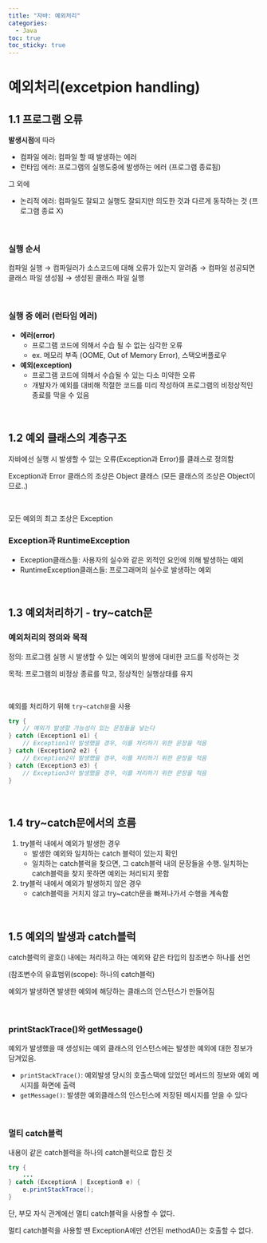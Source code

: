 ```yaml
---
title: "자바: 예외처리"
categories:
  - Java
toc: true
toc_sticky: true
---
```


# 예외처리(excetpion handling)

## 1.1 프로그램 오류

**발생시점**에 따라

- 컴파일 에러: 컴파일 할 때 발생하는 에러
- 런타임 에러: 프로그램의 실행도중에 발생하는 에러 (프로그램 종료됨)

그 외에

- 논리적 에러: 컴파일도 잘되고 실행도 잘되지만 의도한 것과 다르게 동작하는 것 (프로그램 종료 X)

<br>

### 실행 순서

컴파일 실행 → 컴파일러가 소스코드에 대해 오류가 있는지 알려줌 → 컴파일 성공되면 클래스 파일 생성됨 → 생성된 클래스 파일 실행

<br>

### 실행 중 에러 (런타임 에러)

- **에러(error)**
    - 프로그램 코드에 의해서 수습 될 수 없는 심각한 오류
    - ex. 메모리 부족 (OOME, Out of Memory Error), 스택오버플로우
- **예외(exception)**
    - 프로그램 코드에 의해서 수습될 수 있는 다소 미약한 오류
    - 개발자가 예외를 대비해 적절한 코드를 미리 작성하여 프로그램의 비정상적인 종료를 막을 수 있음

<br>

## 1.2 예외 클래스의 계층구조

자바에선 실행 시 발생할 수 있는 오류(Exception과 Error)를 클래스로 정의함

Exception과 Error 클래스의 조상은 Object 클래스 (모든 클래스의 조상은 Object이므로..)

<br>

모든 예외의 최고 조상은 Exception

### Exception과 RuntimeException

- Exception클래스들: 사용자의 실수와 같은 외적인 요인에 의해 발생하는 예외
- RuntimeException클래스들: 프로그래머의 실수로 발생하는 예외

<br>

## 1.3 예외처리하기 - try~catch문

### 예외처리의 정의와 목적

정의: 프로그램 실행 시 발생할 수 있는 예외의 발생에 대비한 코드를 작성하는 것

목적: 프로그램의 비정상 종료를 막고, 정상적인 실행상태를 유지

<br>

예외를 처리하기 위해 `try~catch문`을 사용

```java
try {
	// 예외가 발생할 가능성이 있는 문장들을 넣는다
} catch (Exception1 e1) {
	// Exception1이 발생했을 경우, 이를 처리하기 위한 문장을 적음
} catch (Exception2 e2) {
	// Exception2이 발생했을 경우, 이를 처리하기 위한 문장을 적음
} catch (Exception3 e3) {
	// Exception3이 발생했을 경우, 이를 처리하기 위한 문장을 적음
}
```

<br>

## 1.4 try~catch문에서의 흐름

1. try블럭 내에서 예외가 발생한 경우
    - 발생한 예외와 일치하는 catch 블럭이 있는지 확인
    - 일치하는 catch블럭을 찾으면, 그 catch블럭 내의 문장들을 수행. 일치하는 catch블럭을 찾지 못하면 예외는 처리되지 못함
2. try블럭 내에서 예외가 발생하지 않은 경우
    - catch블럭을 거치지 않고 try~catch문을 빠져나가서 수행을 계속함

<br>    

## 1.5 예외의 발생과 catch블럭

catch블럭의 괄호() 내에는 처리하고 하는 예외와 같은 타입의 참조변수 하나를 선언

(참조변수의 유효범위(scope): 하나의 catch블럭)

예외가 발생하면 발생한 예외에 해당하는 클래스의 인스턴스가 만들어짐

<br>

### printStackTrace()와 getMessage()

예외가 발생했을 때 생성되는 예외 클래스의 인스턴스에는 발생한 예외에 대한 정보가 담겨있음.

- `printStackTrace()`: 예외발생 당시의 호출스택에 있었던 메서드의 정보와 예외 메시지를 화면에 출력
- `getMessage()`: 발생한 예외클래스의 인스턴스에 저장된 메시지를 얻을 수 있다

<br>

### 멀티 catch블럭

내용이 같은 catch블럭을 하나의 catch블럭으로 합친 것

```java
try {
	...
} catch (ExceptionA | ExceptionB e) {
	e.printStackTrace();
}
```

단, 부모 자식 관계에선 멀티 catch블럭을 사용할 수 없다.

멀티 catch블럭을 사용할 땐 ExceptionA에만 선언된 methodA()는 호출할 수 없다.